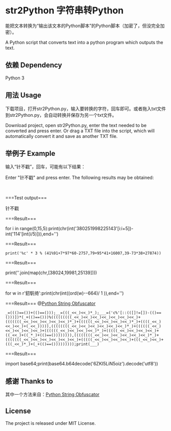 # str2Python 字符串转Python

能把文本转换为“输出该文本的Python脚本”的Python脚本（加密了，但没完全加密）。

A Python script that converts text into a python program which outputs the text.

## 依赖 Dependency

Python 3

## 用法 Usage

下载项目，打开str2Python.py，输入要转换的字符，回车即可。或者拖入txt文件到str2Python.py，会自动转换并保存为另一个txt文件。 

Download project, open str2Python.py, enter the text needed to be converted and press enter. Or drag a TXT file into the script, which will automatically convert it and save as another TXT file.

## 举例子 Example

输入“针不戳”，回车，可能有以下结果：

Enter "针不戳" and press enter. The following results may be obtained:

<br>

===Test output===

针不戳

===Result===

for i in range(0,15,5):print(chr(int('380251998225143'[i:i+5])-int('114'[int(i/5)])),end='')

===Result===

`print('%c' * 3 % (41%91+7*97*60-2757,79+95*41+16007,39-73*38+27874))`

===Result===

print(''.join(map(chr,[38024,19981,25139])))

===Result===

for w in r'釰䭵徛':print(chr(int((ord(w)--664)/ 1 )),end='')

===Result=== @[Python String Obfuscator](https://github.com/d4em0n/nostr)

`_=((()==())+(()==()));__=(((_<<_)<<_)*_);___=('c%'[::(([]!=[])-(()==()))])*(_+(()==()))%(((((((((_<<_)<<_)<<_)<<_)<<_)<<_)<<_)+(((((((_<<_)<<_)<<_)<<_)<<_)*_)+((((((_<<_)<<_)<<_)<<_)*_)+((((_<<_)<<_)<<_)+(_<<_))))),((((((((_<<_)<<_)<<_)<<_)<<_)<<_)*_)+((((((_<<_)<<_)<<_)<<_)<<_)+((((((_<<_)<<_)<<_)<<_)*_)+(((((_<<_)<<_)<<_)<<_)+((_<<_)+((_*_)+(()==()))))))),((((((((_<<_)<<_)<<_)<<_)<<_)<<_)*_)+(((((((_<<_)<<_)<<_)<<_)<<_)<<_)+(((((_<<_)<<_)<<_)<<_)+(((_<<_)<<_)+(((_<<_)*_)+(_+(()==()))))))));print(___)`

===Result===

import base64;print(base64.b64decode('6ZKI5LiN5oiz').decode('utf8'))

## 感谢 Thanks to

其中一个方法来自：[Python String Obfuscator](https://github.com/d4em0n/nostr)

## License

The project is released under MIT License.
